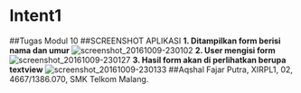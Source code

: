 # Intent1
##Tugas Modul 10
##SCREENSHOT APLIKASI
__1. Ditampilkan form berisi nama dan umur__
![screenshot_20161009-230102](https://cloud.githubusercontent.com/assets/22128258/19221945/2c842e1a-8e77-11e6-8ead-c567ee46f68e.png)
__2. User mengisi form__
![screenshot_20161009-230127](https://cloud.githubusercontent.com/assets/22128258/19221943/2c7ef774-8e77-11e6-8dd8-0a1fbfcc2b4d.png)
__3. Hasil form akan di perlihatkan  berupa textview__
![screenshot_20161009-230133](https://cloud.githubusercontent.com/assets/22128258/19221944/2c817f58-8e77-11e6-90eb-cdbeeec490f5.png)
##Aqshal Fajar Putra, XIRPL1, 02, 4667/1386.070, SMK Telkom Malang.
